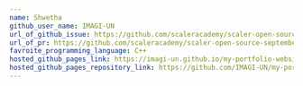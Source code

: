 ```yaml
---
name: Shwetha
github_user_name: IMAGI-UN
url_of_github_issue: https://github.com/scaleracademy/scaler-open-source-september-challenge/issues/313
url_of_pr: https://github.com/scaleracademy/scaler-open-source-september-challenge/pull/675
favroite_programming_language: C++
hosted_github_pages_link: https://imagi-un.github.io/my-portfolio-website/
hosted_github_pages_repository_link: https://github.com/IMAGI-UN/my-portfolio-website
---
```

